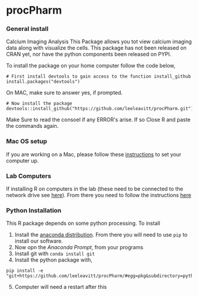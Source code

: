 # procPharm

### General install
Calcium Imaging Analysis
This Package allows you tot view calcium imaging data along with visualize the cells. This package has not been released on CRAN yet, nor have the python components been released on PYPI.

To install the package on your home computer follow the code below,
````
# First install devtools to gain access to the function install_github
install.packages("devtools")
````
On MAC, make sure to answer yes, if prompted.

````
# Now install the package
devtools::install_github("https://github.com/leeleavitt/procPharm.git")

````

Make Sure to read the consoel if any ERROR's arise. If so Close R and paste the commands again.
### Mac OS setup
If you are working on a Mac, please follow these [instructions](./extras/procPharm_MacOS_setup.md) to set your computer up.

### Lab Computers
If installing R on computers in the lab (these need to be connected to the network drive see [here](./extras/Z_drive_Mounting_Information_1.docx)). From there you need to follow the instructions [here](./extras/README.R)

### Python Installation
This R package depends on some python processing. To install
1. Install the [anaconda distribution](https://www.anaconda.com/distribution/). From there you will need to use `pip` to install our software. 
2. Now opn the *Anaconda Prompt*, from your programs
3. Install git with `conda install git`
4. Install the python package with, 

````
pip install -e "git+https://github.com/leeleavitt/procPharm/#egg=pkg&subdirectory=python_packages/python_pharmer"
````
5. Computer will need a restart after this

